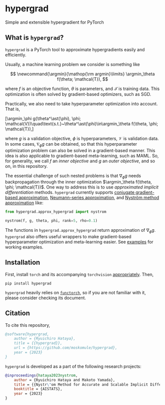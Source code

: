 # hypergrad

Simple and extensible hypergradient for PyTorch

## What is `hypergrad`?

`hypergrad` is a PyTorch tool to approximate hypergradients easily and efficiently.



Usually, a machine learning problem we consider is something like

$$
\newcommand{\argmin}{\mathop{\rm argmin}\limits}
\argmin_\theta f(\theta; \mathcal{T}),
$$

where $f$ is an objective function, $\theta$ is parameters, and $\mathcal{T}$ is training data.
This optimization is often solved by gradient-based optimizers, such as SGD.

Practically, we also need to take hyperparameter optimization into account. That is,

\[\argmin_\phi g(\theta^\ast(\phi), \phi; \mathcal{V})\quad\text{s.t.}~\theta^\ast(\phi)\in\argmin_\theta f(\theta,
\phi; \mathcal{T}),\]

where $g$ is a validation objective, $\phi$ is hyperparameters, $\mathcal{V}$ is validation data.
In some cases, $\nabla_\phi g$ can be obtained, so that this hyperparameter optimization problem can also be solved
in a gradient-based manner.
This idea is also applicable to gradient-based meta-learning, such as MAML.
So, for generality, we call $f$ an *inner objective* and $g$ an *outer objective*, and so on, in this repository.

The essential challenge of such nested problems is that $\nabla_\phi g$ needs backpropagation through the inner optimization $\argmin_\theta
f(\theta, \phi; \mathcal{T})$.
One way to address this is to use *approximated implicit differentiation* methods.
`hypergrad` currently supports [conjugate gradient-based approximation](), [Neumann-series approximation](),
and [Nyström method approximation]() like:

```python
from hypergrad.approx_hypergrad import nystrom

nystrom(f, g, theta, phi, rank=5, rho=0.1)
```

The functions in `hypergrad.approx_hypergrad` return approximation of $\nabla_\phi g$.
`hypergrad` also offers useful wrappers to make gradient-based hyperparameter optimization and meta-learning easier.
See [examples](https://github.com/moskomule/hypergrad/examples) for working examples.

## Installation

First, install `torch` and its accompanying `torchvision` [appropriately](https://pytorch.org). Then,

```console
pip install hypergrad
```

`hypergrad` heavily relies on [`functorch`](https://pytorch.org/functorch), so if you are not familiar with it,
please consider checking its document.

## Citation

To cite this repository,

```bibtex
@software{hypergrad,
    author = {Ryuichiro Hataya},
    title = {{hypergrad}},
    url = {https://github.com/moskomule/hypergrad},
    year = {2023}
}
```

`hypergrad` is developed as a part of the following research projects:

```bibtex
@inproceedings{hataya2023nystrom,
    author = {Ryuichiro Hataya and Makoto Yamada},
    title = {{Nystr\"om Method for Accurate and Scalable Implicit Differentiation}},
    booktitle = {AISTATS},
    year = {2023}
}
```